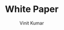 ---
title: "White Paper"
github: https://github.com/vinitkumar/white-paper
demo: http://vinitkumar.github.io/white-paper/
author: Vinit Kumar
draft: true
ssg:
  - Jekyll
cms:
  - No Cms
---